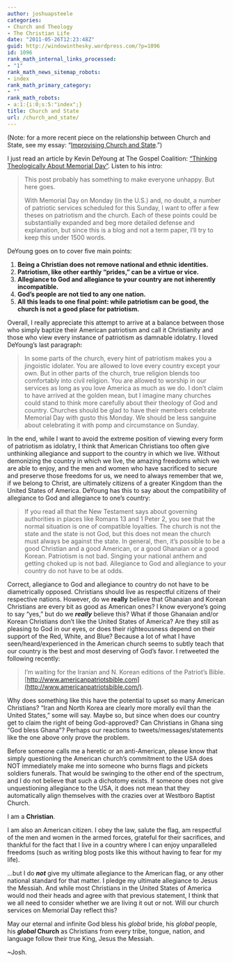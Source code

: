 ```yaml
---
author: joshuapsteele
categories:
- Church and Theology
- The Christian Life
date: "2011-05-26T12:23:48Z"
guid: http://windowinthesky.wordpress.com/?p=1096
id: 1096
rank_math_internal_links_processed:
- "1"
rank_math_news_sitemap_robots:
- index
rank_math_primary_category:
- ""
rank_math_robots:
- a:1:{i:0;s:5:"index";}
title: Church and State
url: /church_and_state/
---
```


(Note: for a more recent piece on the relationship between Church and State, see my essay: “[Improvising Church and State](https://joshuapsteele.com/2015/12/08/improvising-church-state/).”)

I just read an article by Kevin DeYoung at The Gospel Coalition: [“Thinking Theologically About Memorial Day”](http://thegospelcoalition.org/blogs/kevindeyoung/2011/05/26/thinking-theologically-about-memorial-day/?comments#comments). Listen to his intro:

> This post probably has something to make everyone unhappy. But here goes.
> 
> With Memorial Day on Monday (in the U.S.) and, no doubt, a number of patriotic services scheduled for this Sunday, I want to offer a few theses on patriotism and the church. Each of these points could be substantially expanded and beg more detailed defense and explanation, but since this is a blog and not a term paper, I’ll try to keep this under 1500 words.

DeYoung goes on to cover five main points:

1. **Being a Christian does not remove national and ethnic identities.**
2. **Patriotism, like other earthly “prides,” can be a virtue or vice.**
3. **Allegiance to God and allegiance to your country are not inherently incompatible.**
4. **God’s people are not tied to any one nation.**
5. **All this leads to one final point: while patriotism can be good, the church is not a good place for patriotism.**

Overall, I really appreciate this attempt to arrive at a balance between those who simply baptize their American patriotism and call it Christianity and those who view every instance of patriotism as damnable idolatry. I loved DeYoung’s last paragraph:

> In some parts of the church, every hint of patriotism makes you a jingoistic idolater. You are allowed to love every country except your own. But in other parts of the church, true religion blends too comfortably into civil religion. You are allowed to worship in our services as long as you love America as much as we do. I don’t claim to have arrived at the golden mean, but I imagine many churches could stand to think more carefully about their theology of God and country. Churches should be glad to have their members celebrate Memorial Day with gusto this Monday. We should be less sanguine about celebrating it with pomp and circumstance on Sunday.

In the end, while I want to avoid the extreme position of viewing every form of patriotism as idolatry, I think that American Christians too often give unthinking allegiance and support to the country in which we live. Without demonizing the country in which we live, the amazing freedoms which we are able to enjoy, and the men and women who have sacrificed to secure and preserve those freedoms for us, we need to always remember that we, if we belong to Christ, are ultimately citizens of a greater Kingdom than the United States of America. DeYoung has this to say about the compatibility of allegiance to God and allegiance to one’s country:

> If you read all that the New Testament says about governing authorities in places like Romans 13 and 1 Peter 2, you see that the normal situation is one of compatible loyalties. The church is not the state and the state is not God, but this does not mean the church must always be against the state. In general, then, it’s possible to be a good Christian and a good American, or a good Ghanaian or a good Korean. Patriotism is not bad. Singing your national anthem and getting choked up is not bad. Allegiance to God and allegiance to your country do not have to be at odds.

Correct, allegiance to God and allegiance to country do not have to be diametrically opposed. Christians should live as respectful citizens of their respective nations. However, do we **really** believe that Ghanaian and Korean Christians are every bit as good as American ones? I know everyone’s going to say “yes,” but do we ***really*** believe this? What if those Ghanaian and/or Korean Christians don’t like the United States of America? Are they still as pleasing to God in our eyes, or does their righteousness depend on their support of the Red, White, and Blue? Because a lot of what I have seen/heard/experienced in the American church seems to subtly teach that our country is the best and most deserving of God’s favor. I retweeted the following recently:

> I’m waiting for the Iranian and N. Korean editions of the Patriot’s Bible. [http://www.americanpatriotsbible.com](http://www.americanpatriotsbible.com/).

Why does something like this have the potential to upset so many American Christians? “Iran and North Korea are clearly more morally evil than the United States,” some will say. Maybe so, but since when does our country get to claim the right of being God-approved? Can Christians in Ghana sing “God bless Ghana”? Perhaps our reactions to tweets/messages/statements like the one above only prove the problem.

Before someone calls me a heretic or an anti-American, please know that simply questioning the American church’s commitment to the USA does NOT immediately make me into someone who burns flags and pickets soldiers funerals. That would be swinging to the other end of the spectrum, and I do not believe that such a dichotomy exists. If someone does not give unquestioning allegiance to the USA, it does not mean that they automatically align themselves with the crazies over at Westboro Baptist Church.

I am a **Christian**.

I am also an American citizen. I obey the law, salute the flag, am respectful of the men and women in the armed forces, grateful for their sacrifices, and thankful for the fact that I live in a country where I can enjoy unparalleled freedoms (such as writing blog posts like this without having to fear for my life).

…but I do ***not*** give my ultimate allegiance to the American flag, or any other national standard for that matter. I pledge my ultimate allegiance to Jesus the Messiah. And while most Christians in the United States of America would nod their heads and agree with that previous statement, I think that we all need to consider whether we are living it out or not. Will our church services on Memorial Day reflect this?

May our eternal and infinite God bless his *global* bride, his *global* people, his ***global* Church** as Christians from every tribe, tongue, nation, and language follow their true King, Jesus the Messiah.

~Josh.